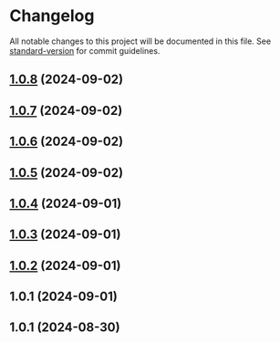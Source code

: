 # Changelog

All notable changes to this project will be documented in this file. See [standard-version](https://github.com/conventional-changelog/standard-version) for commit guidelines.

## [1.0.8](https://github.com/maemreyo/i18n-types-gen/compare/v1.0.7...v1.0.8) (2024-09-02)



## [1.0.7](https://github.com/maemreyo/i18n-types-gen/compare/v1.0.6...v1.0.7) (2024-09-02)



## [1.0.6](https://github.com/maemreyo/i18n-types-gen/compare/v1.0.5...v1.0.6) (2024-09-02)



## [1.0.5](https://github.com/maemreyo/i18n-types-gen/compare/v1.0.4...v1.0.5) (2024-09-02)



## [1.0.4](https://github.com/maemreyo/i18n-types-gen/compare/v1.0.3...v1.0.4) (2024-09-01)



## [1.0.3](https://github.com/maemreyo/i18n-types-gen/compare/v1.0.2...v1.0.3) (2024-09-01)

## [1.0.2](https://github.com/maemreyo/i18n-types-gen/compare/v1.0.1...v1.0.2) (2024-09-01)

## 1.0.1 (2024-09-01)

## 1.0.1 (2024-08-30)
